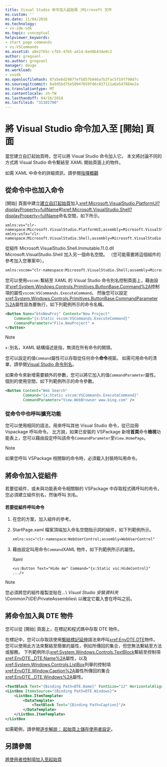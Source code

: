 ```yaml
---
title: Visual Studio 命令加入起始頁 |Microsoft 文件
ms.custom: ''
ms.date: 11/04/2016
ms.technology:
- vs-ide-sdk
ms.topic: conceptual
helpviewer_keywords:
- start page commands
- vs:VSCommands
ms.assetid: a8e2765c-cfb5-47b5-a414-6e48b434e0c2
author: gregvanl
ms.author: gregvanl
manager: douge
ms.workload:
- vssdk
ms.openlocfilehash: 87a5e6d29877efb857b846a7b3fac5f19f790d7c
ms.sourcegitcommit: 6a9d5bd75e50947659fd6c837111a6a547884e2a
ms.translationtype: MT
ms.contentlocale: zh-TW
ms.lasthandoff: 04/16/2018
ms.locfileid: "31101790"
---
```

# <a name="adding-visual-studio-commands-to-a-start-page"></a>將 Visual Studio 命令加入至 [開始] 頁面
當您建立自訂起始頁時，您可以將 Visual Studio 命令加入它。 本文將討論不同的方式將 Visual Studio 命令繫結至 XAML 開始頁面上的物件。  
  
 如需 XAML 中命令的詳細資訊，請參閱[指揮概觀](/dotnet/framework/wpf/advanced/commanding-overview)  
  
## <a name="adding-commands-from-the-command-well"></a>從命令中也加入命令  
 [開始] 頁面中建立[建立自訂起始頁](../extensibility/creating-a-custom-start-page.md)加入<xref:Microsoft.VisualStudio.PlatformUI?displayProperty=fullName>和<xref:Microsoft.VisualStudio.Shell?displayProperty=fullName>命名空間，如下所示。  
  
```  
xmlns:vs="clr-namespace:Microsoft.VisualStudio.PlatformUI;assembly=Microsoft.VisualStudio.Shell.14.0"  
xmlns:vsfx="clr-namespace:Microsoft.VisualStudio.Shell;assembly=Microsoft.VisualStudio.Shell.14.0"  
```  
  
 從組件 Microsoft.VisualStudio.Shell.Immutable.11.0.dll Microsoft.VisualStudio.Shell 加入另一個命名空間。 （您可能需要將這個組件的參考加入您專案中）。  
  
```xml  
xmlns:vscom="clr-namespace:Microsoft.VisualStudio.Shell;assembly=Microsoft.VisualStudio.Shell.Immutable.11.0"  
```  
  
 您可以使用`vscom:`繫結至 XAML 的 Visual Studio 命令別名控制頁面上，藉由設定<xref:System.Windows.Controls.Primitives.ButtonBase.Command%2A>控制項的屬性`vscom:VSCommands.ExecuteCommand`。 然後您可以設定<xref:System.Windows.Controls.Primitives.ButtonBase.CommandParameter%2A>屬性設為要執行，如下列範例所示的命令名稱。  
  
```xml  
<Button Name="btnNewProj" Content="New Project"   
    Command="{x:Static vscom:VSCommands.ExecuteCommand}"  
    CommandParameter="File.NewProject" >  
</Button>  
```  
  
> [!NOTE]
>  `x:`別名，XAML 結構描述是指，無須在所有命令的開頭。  
  
 您可以設定的值`Command`屬性可以存取從任何命令**命令**視窗。 如需可用命令的清單，請參閱[Visual Studio 命令別名](../ide/reference/visual-studio-command-aliases.md)。  
  
 如果命令來新增需要額外的參數，您可以將它加入的值`CommandParameter`屬性。 個別的使用空間，如下列範例所示的命令參數。  
  
```xml  
<Button Content="Web Search"   
        Command="{x:Static vscom:VSCommands.ExecuteCommand}"  
        CommandParameter="View.WebBrowser www.bing.com" />  
```  
  
### <a name="calling-extensions-from-the-command-well"></a>從命令中也呼叫擴充功能  
 您可以使用相同的語法，用來呼叫其他 Visual Studio 命令，從已註冊 Vspackage 呼叫命令。 比方說，如果已安裝的 VSPackage 新增**首頁**命令**檢視**功能表上，您可以藉由設定呼叫該命令`CommandParameter`至`View.HomePage`。  
  
> [!NOTE]
>  如果您呼叫 VSPackage 相關聯的命令時，必須載入封裝時叫用命令。  
  
## <a name="adding-commands-from-assemblies"></a>將命令加入從組件  
 若要從組件，或未與功能表命令相關聯的 VSPackage 中存取程式碼呼叫的命令，您必須建立組件別名，然後呼叫 別名。  
  
#### <a name="to-call-a-command-from-an-assembly"></a>若要從組件呼叫命令  
  
1.  在您的方案，加入組件的參考。  
  
2.  StartPage.xaml 檔案頂端加入命名空間指示詞的組件，如下列範例所示。  
  
    ```xml  
    xmlns:vsc="clr-namespace:WebUserControl;assembly=WebUserControl"  
    ```  
  
3.  藉由設定叫用命令`Command`XAML 物件，如下列範例所示的屬性。  
  
     Xaml  
  
    ```  
    <vs:Button Text="Hide me" Command="{x:Static vsc:HideControl}" .../>  
    ```  
  
> [!NOTE]
>  您必須將您的組件複製並貼在...\\ *Visual Studio 安裝資料夾*\Common7\IDE\PrivateAssemblies\ 以確定它載入會在呼叫之前。  
  
## <a name="adding-commands-with-the-dte-object"></a>將命令加入與 DTE 物件  
 您可以從 [開始] 頁面上，在標記和程式碼中存取 DTE 物件。  
  
 在標記中，您可以存取該使用[繫結標記延伸](/dotnet/framework/wpf/advanced/binding-markup-extension)語法來呼叫<xref:EnvDTE.DTE>物件。 您可以使用此方法來繫結至簡單的屬性，例如所傳回的集合，但您無法繫結至方法或服務。 下列範例所示<xref:System.Windows.Controls.TextBlock>繫結至控制項<xref:EnvDTE._DTE.Name%2A>屬性，以及<xref:System.Windows.Controls.ListBox>列舉的控制項<xref:EnvDTE.Window.Caption%2A>屬性所傳回的集合<xref:EnvDTE._DTE.Windows%2A>屬性。  
  
```xml  
<TextBlock Text="{Binding Path=DTE.Name}" FontSize="12" HorizontalAlignment="Center"/>  
<ListBox ItemsSource="{Binding Path=DTE.Windows}">  
    <ListBox.ItemTemplate>  
        <DataTemplate>  
            <TextBlock Text="{Binding Path=Caption}"/>  
        </DataTemplate>  
    </ListBox.ItemTemplate>  
</ListBox  
```  
  
 如需範例，請參閱[逐步解說： 起始頁上儲存使用者設定](../extensibility/walkthrough-saving-user-settings-on-a-start-page.md)。  
  
## <a name="see-also"></a>另請參閱  
 [將使用者控制項加入至起始頁](../extensibility/adding-user-control-to-the-start-page.md)